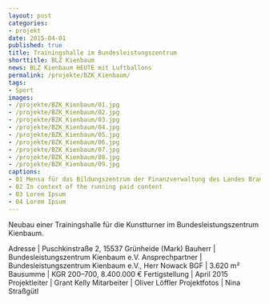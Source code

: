 ```yaml
---
layout: post
categories:
- projekt
date: 2015-04-01
published: true
title: Trainingshalle im Bundesleistungszentrum
shorttitle: BLZ Kienbaum
news: BLZ Kienbaum HEUTE mit Luftballons
permalink: /projekte/BZK_Kienbaum/
tags: 
- Sport
images:
- /projekte/BZK_Kienbaum/01.jpg
- /projekte/BZK_Kienbaum/02.jpg
- /projekte/BZK_Kienbaum/03.jpg
- /projekte/BZK_Kienbaum/04.jpg
- /projekte/BZK_Kienbaum/05.jpg
- /projekte/BZK_Kienbaum/06.jpg
- /projekte/BZK_Kienbaum/07.jpg
- /projekte/BZK_Kienbaum/08.jpg
- /projekte/BZK_Kienbaum/09.jpg
captions:
- 01 Mensa für das Bildungszentrum der Finanzverwaltung des Landes Brandenburg
- 02 In context of the running paid content
- 03 Lorem Ipsum
- 04 Lorem Ipsum
---
```

Neubau einer Trainingshalle für die Kunstturner im Bundesleistungszentrum Kienbaum.

Adresse			|	Puschkinstraße 2, 15537 Grünheide (Mark)
Bauherr			|	Bundesleistungszentrum Kienbaum e.V.
Ansprechpartner	|	Bundesleistungszentrum Kienbaum e.V., Herr Nowack
BGF				|	3.620 m²
Bausumme		|	KGR 200–700, 8.400.000 €
Fertigstellung	|	April 2015
Projektleiter	|	Grant Kelly
Mitarbeiter		|	Oliver Löffler
Projektfotos	|	Nina Straßgütl